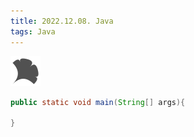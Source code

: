 ```yaml
---
title: 2022.12.08. Java
tags: Java
---
```


![이미지등록](/assets/images/logo/logo.svg)

```java
public static void main(String[] args){

}
```
